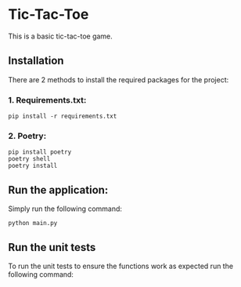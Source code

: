 # Tic-Tac-Toe

This is a basic tic-tac-toe game.

## Installation

There are 2 methods to install the required packages for the project:

### 1. Requirements.txt:

```
pip install -r requirements.txt
```
### 2. Poetry:

```
pip install poetry
poetry shell
poetry install
```

## Run the application:

Simply run the following command:
```
python main.py
```
## Run the unit tests
To run the unit tests to ensure the functions work as expected run the following command:

```

```